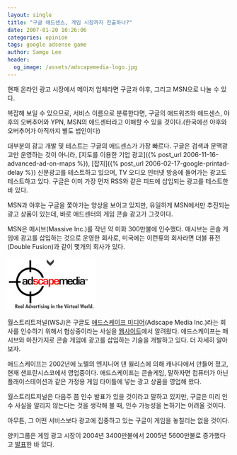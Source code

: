 ```yaml
---
layout: single
title: "구글 애드센스, 게임 시장까지 진출하나?"
date: 2007-01-20 10:26:06
categories: opinion
tags: google adsense game
author: Samgu Lee
header:
  og_image: /assets/adscapemedia-logo.jpg
---
```


현재 온라인 광고 시장에서 메이저 업체라면 구글과 야후, 그리고 MSN으로 나눌 수 있다.

복잡해 보일 수 있으므로, 서비스 이름으로 분류한다면, 구글의 애드워즈와 애드센스, 야후의 오버추어와 YPN, MSN의 애드센터라고 이해할 수 있을 것이다.(한국에선 야후와 오버추어가 아직까지 별도 법인이다)

대부분의 광고 개발 및 테스트는 구글의 애드센스가 가장 빠르다. 구글은 검색과 문맥광고만 운영하는 것이 아니라, [지도를 이용한 기업 광고]({% post_url 2006-11-16-advanced-ad-on-maps %}), [잡지]({% post_url 2006-02-17-google-printad-delay %}) 신문광고를 테스트하고 있으며, TV 오디오 인터넷 방송에 들어가는 광고도 테스트하고 있다. 구글은 이미 가장 먼저 RSS와 같은 피드에 삽입되는 광고를 테스트한 바 있다.

MSN과 야후는 구글을 쫓아가는 양상을 보이고 있지만, 유일하게 MSN에서만 추진되는 광고 상품이 있는데, 바로 애드센터의 게임 콘솔 광고가 그것이다.

MSN은 매시브(Massive Inc.)를 작년 약 미화 300만불에 인수했다. 매시브는 콘솔 게임에 광고를 삽입하는 것으로 운영한 회사로, 미국에는 이런류의 회사라면 더블 퓨전(Double Fusion)과 같이 몇개의 회사가 있다.

![애드스케이프 미디어](/assets/adscapemedia-logo.jpg)

월스트리트저널(WSJ)은 구글도 [애드스케이프 미디어](http://www.adscapemedia.com/)(Adscape Media Inc.)라는 회사를 인수하기 위해서 협상중이라는 사실을 [웹사이트](http://online.wsj.com/google_login.html?url=http%3A%2F%2Fonline.wsj.com%2Farticle%2FSB116925953126282366.html%3Fmod%3Dgooglenews_wsj)에서 알려왔다. 애드스케이프는 매시브와 마찬가지로 콘솔 게임에 광고를 삽입하는 기술을 개발하고 있다. 더 자세히 알아보자.

애드스케이프는 2002년에 노텔의 엔지니어 댄 윌리스에 의해 캐나다에서 만들어 졌고, 현재 샌프란시스코에서 영업중이다. 애드스케이프는 콘솔게임, 말하자면 컴퓨터가 아닌 플래이스테이션과 같은 가정용 게임 타이틀에 넣는 광고 상품을 영업해 왔다.

월스트리트저널은 다음주 쯤 인수 발표가 있을 것이라고 말하고 있지만, 구글은 미리 인수 사실을 알리지 않는다는 것을 생각해 볼 때, 인수 가능성을 논하기는 어려울 것이다.

아무튼, 그 어떤 서비스보다 광고에 집중하고 있는 구글이 게임을 놓칠리는 없을 것이다.

양키그룹은 게임 광고 시장이 2004년 3400만불에서 2005년 5600만불로 증가했다고 [발표](http://www.yankeegroup.com/pressReleaseDetail.do?actionType=getDetailPressRelease&ID=PressReleases/news_4172006_InGameAdvertising.htm)한 바 있다.
